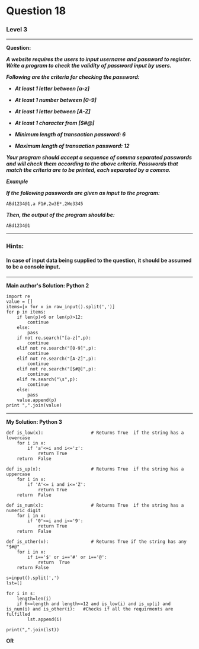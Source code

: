 # Question 18
### Level 3
--------------------

**Question:**

***A website requires the users to input username and password to register. Write a program to check the validity of password input by users.***

***Following are the criteria for checking the password:***

  - ***At least 1 letter between [a-z]***

  - ***At least 1 number between [0-9]***

  - ***At least 1 letter between [A-Z]***

  - ***At least 1 character from [$#@]***

  - ***Minimum length of transaction password: 6***

  - ***Maximum length of transaction password: 12***

***Your program should accept a sequence of comma separated passwords and will check them according to the above criteria. Passwords that match the criteria are to be printed, each separated by a comma.***

***Example***

***If the following passwords are given as input to the program:***

```ABd1234@1,a F1#,2w3E*,2We3345```

***Then, the output of the program should be:***

```ABd1234@1```

----------------------
### Hints:
#### In case of input data being supplied to the question, it should be assumed to be a console input.

-------------------
**Main author's Solution: Python 2**
```
import re
value = []
items=[x for x in raw_input().split(',')]
for p in items:
    if len(p)<6 or len(p)>12:
        continue
    else:
        pass
    if not re.search("[a-z]",p):
        continue
    elif not re.search("[0-9]",p):
        continue
    elif not re.search("[A-Z]",p):
        continue
    elif not re.search("[$#@]",p):
        continue
    elif re.search("\s",p):
        continue
    else:
        pass
    value.append(p)
print ",".join(value)
```
----------------
**My Solution: Python 3**
```
def is_low(x):                  # Returns True  if the string has a lowercase
    for i in x:
        if 'a'<=i and i<='z':
            return True
    return  False

def is_up(x):                   # Returns True  if the string has a uppercase
    for i in x:
        if 'A'<= i and i<='Z':
            return True
    return  False

def is_num(x):                  # Returns True  if the string has a numeric digit
    for i in x:
        if '0'<=i and i<='9':
            return True
    return  False

def is_other(x):                # Returns True if the string has any "$#@"
    for i in x:
        if i=='$' or i=='#' or i=='@':
            return  True
    return False

s=input().split(',')            
lst=[]

for i in s:
    length=len(i)
    if 6<=length and length<=12 and is_low(i) and is_up(i) and is_num(i) and is_other(i):   #Checks if all the requirments are fulfilled
        lst.append(i)

print(",".join(lst))
```
**OR**
```
```
